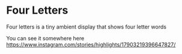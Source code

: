 # Four Letters 

Four letters is a tiny ambient display that shows four letter words 

You can see it somewhere here https://www.instagram.com/stories/highlights/17903219396647827/
